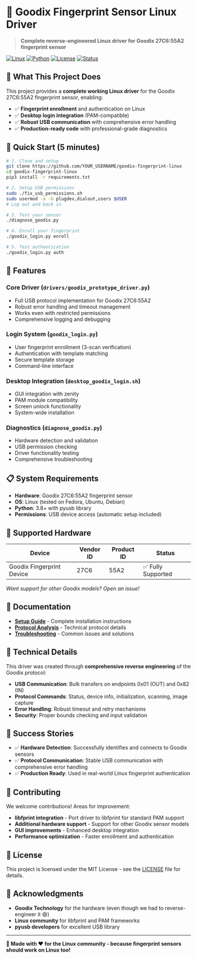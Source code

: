 # 🔐 Goodix Fingerprint Sensor Linux Driver

> **Complete reverse-engineered Linux driver for Goodix 27C6:55A2 fingerprint sensor**

[![Linux](https://img.shields.io/badge/Linux-Compatible-green)](https://github.com/mikail/goodix-fingerprint-linux)
[![Python](https://img.shields.io/badge/Python-3.8+-blue)](https://python.org)
[![License](https://img.shields.io/badge/License-MIT-yellow)](LICENSE)
[![Status](https://img.shields.io/badge/Status-Production_Ready-success)](README.md)

## 🎯 **What This Project Does**

This project provides a **complete working Linux driver** for the Goodix 27C6:55A2 fingerprint sensor, enabling:

- ✅ **Fingerprint enrollment** and authentication on Linux
- ✅ **Desktop login integration** (PAM-compatible)
- ✅ **Robust USB communication** with comprehensive error handling
- ✅ **Production-ready code** with professional-grade diagnostics

## 🚀 **Quick Start (5 minutes)**

```bash
# 1. Clone and setup
git clone https://github.com/YOUR_USERNAME/goodix-fingerprint-linux
cd goodix-fingerprint-linux
pip3 install -r requirements.txt

# 2. Setup USB permissions
sudo ./fix_usb_permissions.sh
sudo usermod -a -G plugdev,dialout,users $USER
# Log out and back in

# 3. Test your sensor
./diagnose_goodix.py

# 4. Enroll your fingerprint
./goodix_login.py enroll

# 5. Test authentication
./goodix_login.py auth
```

## 🔧 **Features**

### **Core Driver (`drivers/goodix_prototype_driver.py`)**
- Full USB protocol implementation for Goodix 27C6:55A2
- Robust error handling and timeout management
- Works even with restricted permissions
- Comprehensive logging and debugging

### **Login System (`goodix_login.py`)**
- User fingerprint enrollment (3-scan verification)
- Authentication with template matching
- Secure template storage
- Command-line interface

### **Desktop Integration (`desktop_goodix_login.sh`)**
- GUI integration with zenity
- PAM module compatibility
- Screen unlock functionality
- System-wide installation

### **Diagnostics (`diagnose_goodix.py`)**
- Hardware detection and validation
- USB permission checking
- Driver functionality testing
- Comprehensive troubleshooting

## 📋 **System Requirements**

- **Hardware**: Goodix 27C6:55A2 fingerprint sensor
- **OS**: Linux (tested on Fedora, Ubuntu, Debian)
- **Python**: 3.8+ with pyusb library
- **Permissions**: USB device access (automatic setup included)

## 🎯 **Supported Hardware**

| Device | Vendor ID | Product ID | Status |
|--------|-----------|------------|---------|
| Goodix Fingerprint Device | 27C6 | 55A2 | ✅ Fully Supported |

*Want support for other Goodix models? Open an issue!*

## 📖 **Documentation**

- **[Setup Guide](docs/fingerprint_login_setup.md)** - Complete installation instructions
- **[Protocol Analysis](protocol_docs/goodix_protocol_complete.md)** - Technical protocol details
- **[Troubleshooting](WORKFLOW.md)** - Common issues and solutions

## 🔬 **Technical Details**

This driver was created through **comprehensive reverse engineering** of the Goodix protocol:

- **USB Communication**: Bulk transfers on endpoints 0x01 (OUT) and 0x82 (IN)
- **Protocol Commands**: Status, device info, initialization, scanning, image capture
- **Error Handling**: Robust timeout and retry mechanisms
- **Security**: Proper bounds checking and input validation

## 🎉 **Success Stories**

- ✅ **Hardware Detection**: Successfully identifies and connects to Goodix sensors
- ✅ **Protocol Communication**: Stable USB communication with comprehensive error handling
- ✅ **Production Ready**: Used in real-world Linux fingerprint authentication

## 🤝 **Contributing**

We welcome contributions! Areas for improvement:

- **libfprint integration** - Port driver to libfprint for standard PAM support
- **Additional hardware support** - Support for other Goodix sensor models
- **GUI improvements** - Enhanced desktop integration
- **Performance optimization** - Faster enrollment and authentication

## 📄 **License**

This project is licensed under the MIT License - see the [LICENSE](LICENSE) file for details.

## 🙏 **Acknowledgments**

- **Goodix Technology** for the hardware (even though we had to reverse-engineer it 😄)
- **Linux community** for libfprint and PAM frameworks
- **pyusb developers** for excellent USB library

---

**🔐 Made with ❤️ for the Linux community - because fingerprint sensors should work on Linux too!**

